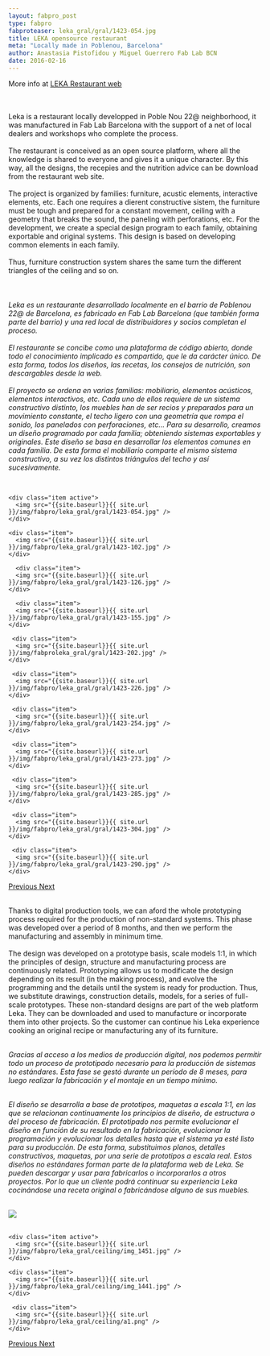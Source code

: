 ```yaml
---
layout: fabpro_post
type: fabpro
fabproteaser: leka_gral/gral/1423-054.jpg
title: LEKA opensource restaurant
meta: "Locally made in Poblenou, Barcelona"
author: Anastasia Pistofidou y Miguel Guerrero Fab Lab BCN
date: 2016-02-16
---
```



More info at <a href="http://www.restauranteleka.com" target="_blank">LEKA Restaurant web</a>
<br>
<br>
<br>


Leka is a restaurant locally developped in Poble Nou 22@ neighborhood, it was manufactured in Fab Lab Barcelona with the support of a net of local dealers and workshops who complete the process.<br>
<br>
The restaurant is conceived as an open source platform, where all the knowledge is shared to everyone and gives it a unique character. By this way, all the designs, the recepies and the nutrition advice can be download from the restaurant web site.<br>
<br>
The project is organized by families: furniture, acustic elements, interactive elements, etc. Each one requires a dierent constructive sistem, the furniture must be tough and prepared for a constant movement, ceiling with a geometry that breaks the sound, the paneling with perforations, etc. For the development, we create a special design program to each family, obtaining exportable and original systems. This design is based on developing common elements in each family.<br>
<br>
Thus, furniture construction system shares the same turn the different triangles of the ceiling and so on.<br>
<br>
<br>
<br>
<i>Leka es un restaurante desarrollado localmente en el barrio de Poblenou 22@ de Barcelona, es fabricado en Fab Lab Barcelona (que también forma parte del barrio) y una red local de distribuidores y socios completan el proceso.<br>
<br>
El restaurante se concibe como una plataforma de código abierto, donde todo el conocimiento implicado es compartido, que le da carácter único. De esta forma, todos los diseños, las recetas, los consejos de nutrición, son descargables desde la web. <br>
<br>
El proyecto se ordena en varias familias: mobiliario, elementos acústicos, elementos interactivos, etc. Cada uno de ellos requiere de un sistema constructivo distinto, los muebles han de ser recios y preparados para un movimiento constante, el techo ligero con una geometría que rompa el sonido, los panelados con perforaciones, etc... Para su desarrollo, creamos un diseño programado por cada familia; obteniendo sistemas exportables y originales. Este diseño se basa en desarrollar los elementos comunes en cada familia. De esta forma el mobiliario comparte el mismo sistema constructivo, a su vez los distintos triángulos del techo y así sucesivamente.</i><br>


<br>

<!----- Image Slider ----------------------------- Image Slider -------------->


<div id="carousel-example-generic" class="carousel slide" data-ride="carousel">

<!--------------- Wrapper for slides --------------->

<div class="carousel-inner" role="listbox">
   
    <div class="item active">
      <img src="{{site.baseurl}}{{ site.url }}/img/fabpro/leka_gral/gral/1423-054.jpg" />
    </div>
    
    <div class="item">
      <img src="{{site.baseurl}}{{ site.url }}/img/fabpro/leka_gral/gral/1423-102.jpg" />
    </div>
    
      <div class="item">
      <img src="{{site.baseurl}}{{ site.url }}/img/fabpro/leka_gral/gral/1423-126.jpg" />
    </div>
    
      <div class="item">
      <img src="{{site.baseurl}}{{ site.url }}/img/fabpro/leka_gral/gral/1423-155.jpg" />
    </div>
    
     <div class="item">
      <img src="{{site.baseurl}}{{ site.url }}/img/fabproleka_gral/gral/1423-202.jpg" />
    </div>
    
     <div class="item">
      <img src="{{site.baseurl}}{{ site.url }}/img/fabpro/leka_gral/gral/1423-226.jpg" />
    </div>
    
     <div class="item">
      <img src="{{site.baseurl}}{{ site.url }}/img/fabpro/leka_gral/gral/1423-254.jpg" />
    </div>
    
     <div class="item">
      <img src="{{site.baseurl}}{{ site.url }}/img/fabpro/leka_gral/gral/1423-273.jpg" />
    </div>
    
     <div class="item">
      <img src="{{site.baseurl}}{{ site.url }}/img/fabpro/leka_gral/gral/1423-285.jpg" />
    </div>
    
     <div class="item">
      <img src="{{site.baseurl}}{{ site.url }}/img/fabpro/leka_gral/gral/1423-304.jpg" />
    </div>
    
     <div class="item">
      <img src="{{site.baseurl}}{{ site.url }}/img/fabpro/leka_gral/gral/1423-290.jpg" />
    </div>
     
</div> <!-- carousel inner -->

<!-------------------- Controls --------------------->

  <a class="left carousel-control" href="#carousel-example-generic" role="button" data-slide="prev">
    <span class="glyphicon glyphicon-chevron-left" aria-hidden="true"></span>
    <span class="sr-only">Previous</span>
  </a>
  <a class="right carousel-control" href="#carousel-example-generic" role="button" data-slide="next">
    <span class="glyphicon glyphicon-chevron-right" aria-hidden="true"></span>
    <span class="sr-only">Next</span>
  </a>
  
</div> <!-- carousel example generic -->

<!----- Image Slider ----------------------------- Image Slider -------------->



<br>

Thanks to digital production tools, we can aford the whole prototyping process required for the production of non-standard systems. This phase was developed over a period of 8 months, and then we perform the manufacturing and assembly in minimum time.<br>
<br>
The design was developed on a prototype basis, scale models 1:1, in which the principles of design, structure and manufacturing process are continuously related. Prototyping allows us to modificate the design depending on its result (in the making process), and evolve the programming and the details until the system is ready for production. Thus, we substitute drawings, construction details, models, for a series of full-scale prototypes. These non-standard designs are part of the web platform Leka. They can be downloaded and used to manufacture or incorporate them into other projects. So the customer can continue his Leka experience cooking an original recipe or manufacturing any of its furniture.<br>
<br>



<i>Gracias al acceso a los medios de producción digital, nos podemos permitir todo un proceso de prototipado necesario para la producción de sistemas no estándares. Esta fase se gestó durante un período de 8 meses, para luego realizar la fabricación y el montaje en un tiempo mínimo.<br>
<br>

El diseño se desarrolla a base de prototipos, maquetas a escala 1:1, en las que se relacionan continuamente los principios de diseño, de estructura o del proceso de fabricación. El prototipado nos permite evolucionar el diseño en función de su resultado en la fabricación, evolucionar la programación y evolucionar los detalles hasta que el sistema ya esté listo para su producción. De esta forma, substituimos planos, detalles constructivos, maquetas, por una serie de prototipos a escala real. Estos diseños no estándares forman parte de la plataforma web de Leka. Se pueden descargar y usar para fabricarlos o incorporarlos a otros proyectos. Por lo que un cliente podrá continuar su experiencia Leka cocinándose una receta original o fabricándose alguno de sus muebles.</i><br>
<br>


<img src="{{site.baseurl}}{{ site.url }}/img/fabpro/leka_gral/ceiling/gif_ceiling.gif">


<br>
<br>


<!----- Image Slider ----------------------------- Image Slider -------------->

<div id="carousel-example-generic" class="carousel slide" data-ride="carousel" >

<!--------------- Wrapper for slides --------------->

<div class="carousel-inner" role="listbox">
   
    <div class="item active">
      <img src="{{site.baseurl}}{{ site.url }}/img/fabpro/leka_gral/ceiling/img_1451.jpg" />
    </div>
    
    <div class="item">
      <img src="{{site.baseurl}}{{ site.url }}/img/fabpro/leka_gral/ceiling/img_1441.jpg" />
    </div>
    
     <div class="item">
      <img src="{{site.baseurl}}{{ site.url }}/img/fabpro/leka_gral/ceiling/a1.png" />
    </div>
    
</div> <!-- carousel inner -->

<!-------------------- Controls --------------------->

  <a class="left carousel-control" href="#carousel-example-generic" role="button" data-slide="prev">
    <span class="glyphicon glyphicon-chevron-left" aria-hidden="true"></span>
    <span class="sr-only">Previous</span>
  </a>
  <a class="right carousel-control" href="#carousel-example-generic" role="button" data-slide="next">
    <span class="glyphicon glyphicon-chevron-right" aria-hidden="true"></span>
    <span class="sr-only">Next</span>
  </a>
  
</div> <!-- carousel example generic -->

<!----- Image Slider ----------------------------- Image Slider -------------->


<br>


